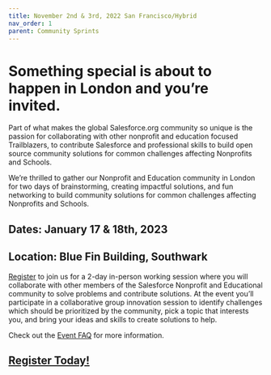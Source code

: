```yaml
---
title: November 2nd & 3rd, 2022 San Francisco/Hybrid
nav_order: 1
parent: Community Sprints
---
```


# Something special is about to happen in London and you’re invited.
  
Part of what makes the global Salesforce.org community so unique is the passion for collaborating with other nonprofit and education focused Trailblazers, to contribute Salesforce and professional skills to build open source community solutions for common challenges affecting Nonprofits and Schools.

We’re thrilled to gather our Nonprofit and Education community in London for two days of brainstorming, creating impactful solutions, and fun networking to build community solutions for common challenges affecting Nonprofits and Schools.

## Dates: January 17 & 18th, 2023
## Location: Blue Fin Building, Southwark

[Register](https://forms.gle/GSmjnS4kgSrpJsST70) to join us for a 2-day in-person working session where you will collaborate with other members of the Salesforce Nonprofit and Educational community to solve problems and contribute solutions. At the event you’ll participate in a collaborative group innovation session to identify challenges which should be prioritized by the community, pick a topic that interests you, and bring your ideas and skills to create solutions to help.

Check out the [Event FAQ](https://salesforce.quip.com/Mf2HAbrMdaPl) for more information.

## [Register Today!](https://forms.gle/GSmjnS4kgSrpJsST70)
